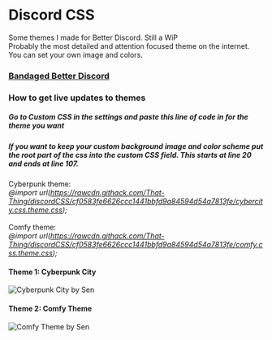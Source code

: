 # Discord CSS
Some themes I made for Better Discord. Still a WiP <br>
Probably the most detailed and attention focused theme on the internet. <br>
You can set your own image and colors. 
<h3><a href='https://rauenzi.github.io/BetterDiscordApp/'>Bandaged Better Discord</a></h3>

<h3>How to get live updates to themes</h3>
<h5>Go to Custom CSS in the settings and paste this line of code in for the theme you want</h5> 
<h5>If you want to keep your custom background image and color scheme put the root part of the css into the custom CSS field. This starts at line 20 and ends at line 107. </h5>

Cyberpunk theme: <br>
<i> @import url(https://rawcdn.githack.com/That-Thing/discordCSS/cf0583fe6626ccc1441bbfd9a84594d54a7813fe/cybercity.css.theme.css); </i> <br>
<br>
Comfy theme: <br>
<i> @import url(https://rawcdn.githack.com/That-Thing/discordCSS/cf0583fe6626ccc1441bbfd9a84594d54a7813fe/comfy.css.theme.css); </i> <br>

<h4>Theme 1: Cyberpunk City</h4>
<img src="https://files.catbox.moe/w07llk.png" alt="Cyberpunk City by Sen">
<br>
<h4>Theme 2: Comfy Theme</h4>
<img src="https://files.catbox.moe/shnr5w.png" alt="Comfy Theme by Sen">



